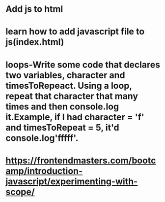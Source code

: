 # Add js to html
# learn how to add javascript file to js(index.html)
# loops-Write some code that declares two variables, character and timesToRepeact. Using a loop, repeat that character that many times and then console.log it.Example, if I had character = 'f' and timesToRepeat = 5, it'd console.log'fffff'.
# https://frontendmasters.com/bootcamp/introduction-javascript/experimenting-with-scope/
